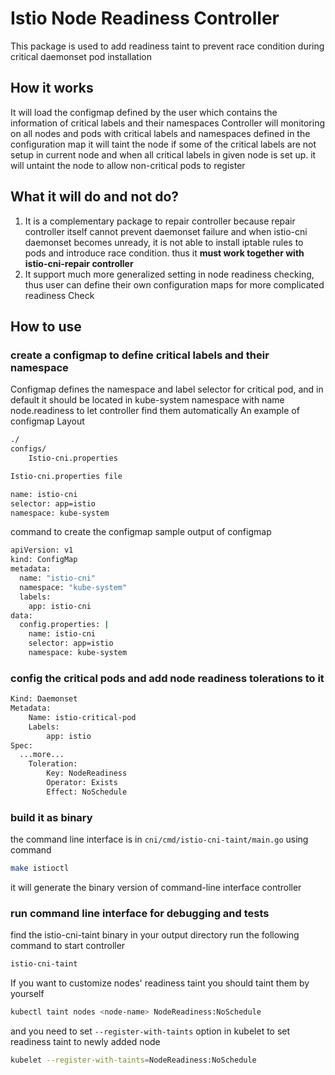 # Istio Node Readiness Controller 
This package is used to add readiness taint to prevent race condition during critical daemonset pod installation
## How it works
It will load the configmap defined by the user which contains the information of critical labels and their namespaces
Controller will monitoring on all nodes and pods with critical labels and namespaces defined in the configuration map
it will taint the node if some of the critical labels are not setup in current node
and when all critical labels in given node is set up. it will untaint the node to allow non-critical pods to register
## What it will do and not do?
1. It is a complementary package to repair controller because repair controller itself cannot prevent daemonset failure and when istio-cni daemonset becomes unready, it is not able to install iptable rules to pods and introduce race condition.
thus it **must work together with istio-cni-repair controller**
2. It support much more generalized setting in node readiness checking, thus user can define their own configuration maps for more complicated readiness Check
## How to use
### create a configmap to define critical labels and their namespace
Configmap defines the namespace and label selector for critical pod, and in default it should be located in kube-system namespace with name node.readiness to let controller find them automatically
An example of configmap
Layout

```bash
./
configs/
	Istio-cni.properties
```

```bash
Istio-cni.properties file

name: istio-cni
selector: app=istio
namespace: kube-system
```

command to create the configmap
sample output of configmap

```bash
apiVersion: v1
kind: ConfigMap
metadata:
  name: "istio-cni"
  namespace: "kube-system"
  labels:
    app: istio-cni
data:
  config.properties: |
    name: istio-cni
    selector: app=istio
    namespace: kube-system
```

### config the critical pods and add node readiness tolerations to it

```bash
Kind: Daemonset
Metadata:
	Name: istio-critical-pod
	Labels:
		app: istio
Spec:
  ...more...
	Toleration:
		Key: NodeReadiness
		Operator: Exists
		Effect: NoSchedule
```

### build it as binary
the command line interface is in `cni/cmd/istio-cni-taint/main.go`
using command
```bash
make istioctl
```
it will generate the binary version of command-line interface controller
### run command line interface for debugging and tests
find the istio-cni-taint binary in your output directory
run the following command to start controller

```bash
istio-cni-taint
```

If you want to customize nodes' readiness taint you should taint them by yourself

```bash
kubectl taint nodes <node-name> NodeReadiness:NoSchedule
```

and you need to set `--register-with-taints` option in kubelet to set readiness taint to newly added node

```bash
kubelet --register-with-taints=NodeReadiness:NoSchedule
```
